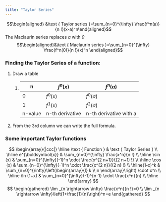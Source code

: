 ```yaml
---
title: "Taylor Series"
---
```

$$\begin{aligned}
&\text { Taylor series }=\sum_{n=0}^{\infty} \frac{f^n(a)}{n !}(x-a)^n\end{aligned}$$
The Maclaurin series replaces *a* with *0*
$$\begin{aligned}&\text { Maclaurin series }=\sum_{n=0}^{\infty} \frac{f^n(0)}{n !}(x)^n
\end{aligned}$$
### Finding the Taylor Series of a function:
1. Draw a table
	1.  n  | $f^n(x)$ |  $f^n(a)$
		------------ | ------------ | --------
		 0 | $f^0(x)$ | $f^0(a)$
		  1 | $f^1(x)$ | $f^2(a)$
		n-value  |n-th derivative| n-th derivative with a

2. From the 3rd column we can write the full formula.

### Some important Taylor functions
$$
\begin{array}{|ccc|}
\hline \text { Function } & \text { Taylor Series } \\
\hline e^{\boldsymbol{x}} & \sum_{n=0}^{\infty} \frac{x^n}{n !} \\
\hline \sin (x) & \sum_{n=0}^{\infty}(-1)^n \cdot \frac{x^{2 n+1}}{(2 n+1) !} \\
\hline \cos (x) & \sum_{n=0}^{\infty}(-1)^n \cdot \frac{x^{2 n}}{(2 n) !} \\
\hline(1-x)^k & \sum_{n=0}^{\infty}\left(\begin{array}{l}
k \\
n
\end{array}\right) \cdot x^n \\
\hline \ln (1+x) & \sum_{n=0}^{\infty}(-1)^{n-1} \cdot \frac{x^n}{n} \\
\hline
\end{array}
$$
$$
\begin{gathered}
\lim _{n \rightarrow \infty} \frac{x^n}{n !}=0 \\
\lim _{n \rightarrow \infty}\left(1+\frac{1}{n}\right)^n=e
\end{gathered}
$$